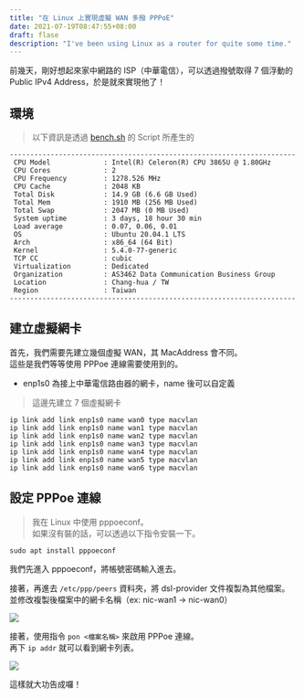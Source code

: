 ```yaml
---
title: "在 Linux 上實現虛擬 WAN 多撥 PPPoE"
date: 2021-07-19T08:47:55+08:00
draft: flase
description: "I've been using Linux as a router for quite some time."
---
```


前幾天，剛好想起來家中網路的 ISP（中華電信），可以透過撥號取得 7 個浮動的 Public IPv4 Address，於是就來實現他了！

## 環境

> 以下資訊是透過 [bench.sh](https://bench.sh) 的 Script 所產生的

```shell
----------------------------------------------------------------------
 CPU Model             : Intel(R) Celeron(R) CPU 3865U @ 1.80GHz
 CPU Cores             : 2
 CPU Frequency         : 1278.526 MHz
 CPU Cache             : 2048 KB
 Total Disk            : 14.9 GB (6.6 GB Used)
 Total Mem             : 1910 MB (256 MB Used)
 Total Swap            : 2047 MB (0 MB Used)
 System uptime         : 3 days, 18 hour 30 min
 Load average          : 0.07, 0.06, 0.01
 OS                    : Ubuntu 20.04.1 LTS
 Arch                  : x86_64 (64 Bit)
 Kernel                : 5.4.0-77-generic
 TCP CC                : cubic
 Virtualization        : Dedicated
 Organization          : AS3462 Data Communication Business Group
 Location              : Chang-hua / TW
 Region                : Taiwan
----------------------------------------------------------------------
```

## 建立虛擬網卡

首先，我們需要先建立幾個虛擬 WAN，其 MacAddress 會不同。  
這些是我們等等使用 PPPoe 連線需要使用到的。

* enp1s0 為接上中華電信路由器的網卡，name 後可以自定義

> 這邊先建立 7 個虛擬網卡

```
ip link add link enp1s0 name wan0 type macvlan
ip link add link enp1s0 name wan1 type macvlan
ip link add link enp1s0 name wan2 type macvlan
ip link add link enp1s0 name wan3 type macvlan
ip link add link enp1s0 name wan4 type macvlan
ip link add link enp1s0 name wan5 type macvlan
ip link add link enp1s0 name wan6 type macvlan
```

## 設定 PPPoe 連線

> 我在 Linux 中使用 pppoeconf。  
> 如果沒有裝的話，可以透過以下指令安裝一下。

```
sudo apt install pppoeconf
```

我們先進入 pppoeconf，將帳號密碼輸入進去。

接著，再進去 `/etc/ppp/peers` 資料夾，將 dsl-provider 文件複製為其他檔案。  
並修改複製後檔案中的網卡名稱（ex: nic-wan1 -> nic-wan0）

![](https://i.imgur.com/06M8VBv.png)

接著，使用指令 `pon <檔案名稱>` 來啟用 PPPoe 連線。  
再下 `ip addr` 就可以看到網卡列表。

![](https://i.imgur.com/yg6Tx59.png)

這樣就大功告成囉！